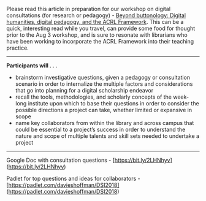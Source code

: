 
Please read this article in preparation for our workshop on digital consultations (for research or pedagogy) - [Beyond buttonology: Digital humanities, digital pedagogy, and the ACRL Framework](https://crln.acrl.org/index.php/crlnews/article/view/16833/18427). This can be a quick, interesting read while you travel, can provide some food for thought prior to the Aug 3 workshop, and is sure to resonate with librarians who have been working to incorporate the ACRL Framework into their teaching practice.

___

**Participants will . . .**
- brainstorm investigative questions, given a pedagogy or consultation scenario in order to internalize the multiple factors and considerations that go into planning for a digital scholarship endeavor
- recall the tools, methodologies, and scholarly concepts of the week-long institute upon which to base their questions in order to consider the possible directions a project can take, whether limited or expansive in scope
- name key collaborators from within the library and across campus that could be essential to a project’s success in order to understand the nature and scope of multiple talents and skill sets needed to undertake a project

___

Google Doc with consultation questions - [https://bit.ly/2LHNhyv] (https://bit.ly/2LHNhyv)

Padlet for top questions and ideas for collaborators - [https://padlet.com/davieshoffman/DSI2018] (https://padlet.com/davieshoffman/DSI2018)
